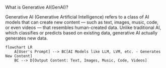 What is Generative AI(GenAI)?

Generative AI (Generative Artificial Intelligence) refers to a class of AI models that can create new content — such as text, images, music, code, or even videos — that resembles human-created data. Unlike traditional AI, which classifies or predicts based on existing data, generative AI actually generates new data.


```mermaid
flowchart LR
    A[User's Prompt] --> BC[AI Models like LLM, LVM, etc. - Generates New Content]
    BC --> D[Output Content: Text, Images, Music, Code, Videos]
